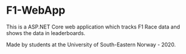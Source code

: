 # F1-WebApp

<p>This is a ASP.NET Core web application which tracks F1 Race data and shows the data in leaderboards.</p>
  
<p>Made by students at the University of South-Eastern Norway - 2020.</p>
